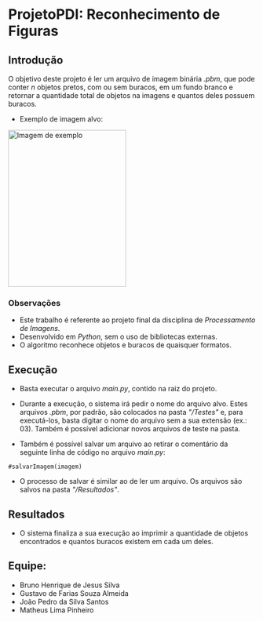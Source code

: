 # ProjetoPDI: Reconhecimento de Figuras

## Introdução
O objetivo deste projeto é ler um arquivo de imagem binária *.pbm*, que pode conter *n* objetos pretos, com ou sem buracos, em um fundo branco e retornar a quantidade total de objetos na imagens e quantos deles possuem buracos.

- Exemplo de imagem alvo:

<img src="https://user-images.githubusercontent.com/39635299/235477112-de2810ec-ce0e-49b0-addd-a1a66ecafb06.png" alt="Imagem de exemplo"  width="240" height="320">


### Observações
- Este trabalho é referente ao projeto final da disciplina de *Processamento de Imagens*.
- Desenvolvido em *Python*, sem o uso de bibliotecas externas.
- O algoritmo reconhece objetos e buracos de quaisquer formatos.
 
## Execução
- Basta executar o arquivo *main.py*, contido na raiz do projeto.

- Durante a execução, o sistema irá pedir o nome do arquivo alvo. Estes arquivos *.pbm*, por padrão, são colocados na pasta *"/Testes"* e, para executá-los, basta digitar o nome do arquivo sem a sua extensão (ex.: 03). Também é possível adicionar novos arquivos de teste na pasta.

- Também é possível salvar um arquivo ao retirar o comentário da seguinte linha de código no arquivo *main.py*:

```
#salvarImagem(imagem)
```

- O processo de salvar é similar ao de ler um arquivo. Os arquivos são salvos na pasta *"/Resultados"*.

## Resultados
- O sistema finaliza a sua execução ao imprimir a quantidade de objetos encontrados e quantos buracos existem em cada um deles.

## Equipe:
- Bruno Henrique de Jesus Silva
- Gustavo de Farias Souza Almeida
- João Pedro da Silva Santos
- Matheus Lima Pinheiro
